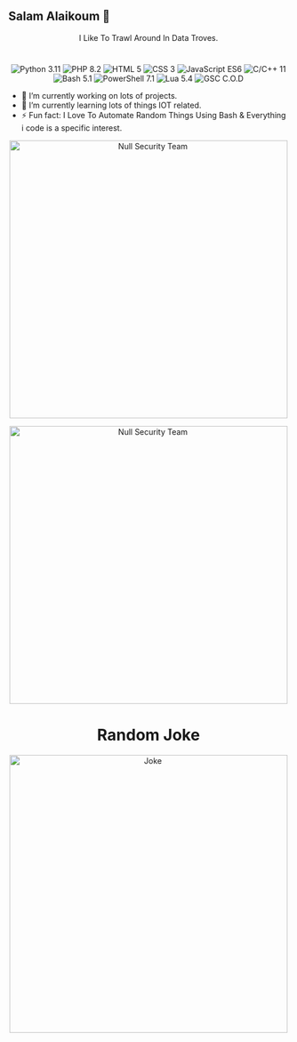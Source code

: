 ## Salam Alaikoum 👋

<p align="center">I Like To Trawl Around In Data Troves.</p>
<h1 align="center"> </h1>
<div align="center">
  <img src="https://img.shields.io/badge/Linux-FCC624?style=for-the-badge&logo=linux&logoColor=blackgit a" alt="Python 3.11">
  <img src="https://img.shields.io/badge/PHP-8.0.9-777BB4.svg?logo=php&logoColor=white" alt="PHP 8.2">
  <img src="https://img.shields.io/badge/HTML-5-orange.svg?logo=html5&logoColor=white" alt="HTML 5">
  <img src="https://img.shields.io/badge/CSS-3-blueviolet.svg?logo=css3&logoColor=white" alt="CSS 3">
  <img src="https://img.shields.io/badge/JavaScript-ES6-yellow.svg?logo=javascript&logoColor=white" alt="JavaScript ES6">
  <img src="https://img.shields.io/badge/C%2FC%2B%2B-11-orange.svg" alt="C/C++ 11">
  <img src="https://img.shields.io/badge/Bash-5.1-green.svg?logo=gnu-bash&logoColor=white" alt="Bash 5.1">
  <img src="https://img.shields.io/badge/PowerShell-7.1-blueviolet.svg?logo=powershell&logoColor=white" alt="PowerShell 7.1">
  <img src="https://img.shields.io/badge/Lua-5.4-blue.svg?logo=lua&logoColor=white" alt="Lua 5.4">
  <img src="https://img.shields.io/badge/GSC-C.O.D-yellowgreen.svg" alt="GSC C.O.D">
</div>

- 🔭 I’m currently working on lots of projects. 
- 🌱 I’m currently learning lots of things IOT related. 
- ⚡ Fun fact: I Love To Automate Random Things Using Bash & Everything i code is a specific interest.
<p align="center">
    <img width="500" src="https://github-profile-summary-cards.vercel.app/api/cards/profile-details?username=SirCryptic&theme=monokai" alt="Null Security Team">
</p>

<p align="center">
    <img width="500" src="https://github-profile-trophy.vercel.app/?username=SirCryptic&theme=onedark" alt="Null Security Team">
</p>

<h1 align="center"> Random Joke</h1>
<p align="center">
    <img width="500" src="https://readme-jokes.vercel.app/api?hideBorder" alt="Joke">
</p>